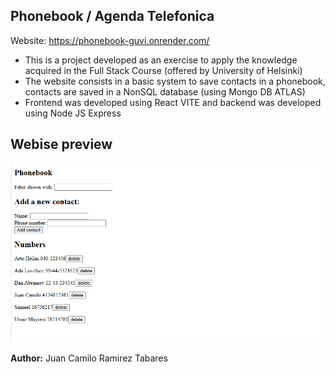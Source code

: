 ## Phonebook / Agenda Telefonica
Website: https://phonebook-guvi.onrender.com/

- This is a project developed as an exercise to apply the knowledge acquired in the Full Stack Course (offered by University of Helsinki)
- The website consists in a basic system to save contacts in a phonebook, contacts are saved in a NonSQL database (using Mongo DB ATLAS)
- Frontend was developed using React VITE and backend was developed using Node JS Express

## Webise preview
![alt text](image.png)


**Author:** Juan Camilo Ramirez Tabares